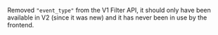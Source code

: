 Removed `"event_type"` from the V1 Filter API, it should only have been
available in V2 (since it was new) and it has never been in use by the
frontend.

